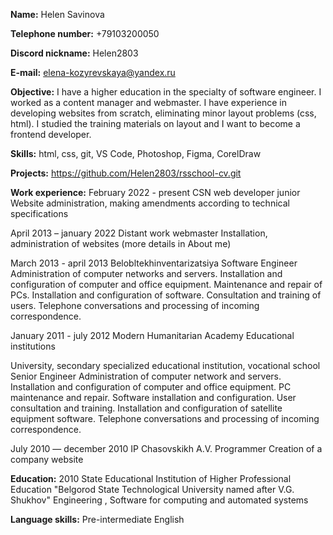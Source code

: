 **Name:**
Helen Savinova

**Telephone number:**
+79103200050

**Discord nickname:**
Helen2803

**E-mail:**
elena-kozyrevskaya@yandex.ru

**Objective:**
I have a higher education in the specialty of software engineer. I worked as a content manager and webmaster. I have experience in developing websites from scratch, eliminating minor layout problems (css, html). I studied the training materials on layout and I want to become a frontend developer.

**Skills:** html, css, git, VS Code, Photoshop, Figma, CorelDraw

**Projects:**
https://github.com/Helen2803/rsschool-cv.git

**Work experience:**
February  2022 - present
CSN
web developer junior
Website administration, making amendments according to technical specifications

April  2013 – january  2022
Distant work
webmaster
Installation, administration of websites (more details in About me)

March  2013 - april  2013
Belobltekhinventarizatsiya
Software Engineer
Administration of computer networks and servers.
Installation and configuration of computer and office equipment.
Maintenance and repair of PCs.
Installation and configuration of software.
Consultation and training of users.
Telephone conversations and processing of incoming correspondence.

January  2011 - july  2012
Modern Humanitarian Academy
Educational institutions

University, secondary specialized educational institution, vocational school
Senior Engineer
Administration of computer network and servers.
Installation and configuration of computer and office equipment.
PC maintenance and repair.
Software installation and configuration.
User consultation and training.
Installation and configuration of satellite equipment software.
Telephone conversations and processing of incoming correspondence.

July  2010 — december  2010
IP Chasovskikh A.V.
Programmer
Creation of a company website

**Education:** 
2010
State Educational Institution of Higher Professional Education "Belgorod State Technological University named after V.G. Shukhov"
Engineering , Software for computing and automated systems

**Language skills:**
Pre-intermediate English
